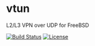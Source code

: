# vtun

L2/L3 VPN over UDP for FreeBSD

[![Build Status](https://travis-ci.com/kei-g/vtun.svg?branch=main)](https://travis-ci.com/kei-g/vtun)
[![License](https://img.shields.io/badge/License-BSD%203--Clause-orange.svg)](https://opensource.org/licenses/BSD-3-Clause)
